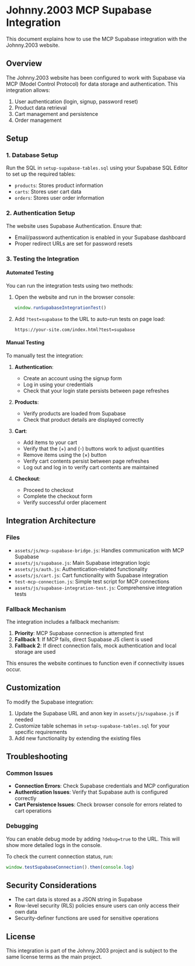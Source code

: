 # Johnny.2003 MCP Supabase Integration

This document explains how to use the MCP Supabase integration with the Johnny.2003 website.

## Overview

The Johnny.2003 website has been configured to work with Supabase via MCP (Model Control Protocol) for data storage and authentication. This integration allows:

1. User authentication (login, signup, password reset)
2. Product data retrieval
3. Cart management and persistence
4. Order management

## Setup

### 1. Database Setup

Run the SQL in `setup-supabase-tables.sql` using your Supabase SQL Editor to set up the required tables:

- `products`: Stores product information
- `carts`: Stores user cart data
- `orders`: Stores user order information

### 2. Authentication Setup

The website uses Supabase Authentication. Ensure that:

- Email/password authentication is enabled in your Supabase dashboard
- Proper redirect URLs are set for password resets

### 3. Testing the Integration

#### Automated Testing

You can run the integration tests using two methods:

1. Open the website and run in the browser console:
   ```javascript
   window.runSupabaseIntegrationTest()
   ```

2. Add `?test=supabase` to the URL to auto-run tests on page load:
   ```
   https://your-site.com/index.html?test=supabase
   ```

#### Manual Testing

To manually test the integration:

1. **Authentication**:
   - Create an account using the signup form
   - Log in using your credentials
   - Check that your login state persists between page refreshes

2. **Products**:
   - Verify products are loaded from Supabase
   - Check that product details are displayed correctly

3. **Cart**:
   - Add items to your cart
   - Verify that the (+) and (-) buttons work to adjust quantities
   - Remove items using the (×) button
   - Verify cart contents persist between page refreshes
   - Log out and log in to verify cart contents are maintained

4. **Checkout**:
   - Proceed to checkout
   - Complete the checkout form
   - Verify successful order placement

## Integration Architecture

### Files

- `assets/js/mcp-supabase-bridge.js`: Handles communication with MCP Supabase
- `assets/js/supabase.js`: Main Supabase integration logic
- `assets/js/auth.js`: Authentication-related functionality
- `assets/js/cart.js`: Cart functionality with Supabase integration
- `test-mcp-connection.js`: Simple test script for MCP connections
- `assets/js/supabase-integration-test.js`: Comprehensive integration tests

### Fallback Mechanism

The integration includes a fallback mechanism:

1. **Priority**: MCP Supabase connection is attempted first
2. **Fallback 1**: If MCP fails, direct Supabase JS client is used
3. **Fallback 2**: If direct connection fails, mock authentication and local storage are used

This ensures the website continues to function even if connectivity issues occur.

## Customization

To modify the Supabase integration:

1. Update the Supabase URL and anon key in `assets/js/supabase.js` if needed
2. Customize table schemas in `setup-supabase-tables.sql` for your specific requirements
3. Add new functionality by extending the existing files

## Troubleshooting

### Common Issues

- **Connection Errors**: Check Supabase credentials and MCP configuration
- **Authentication Issues**: Verify that Supabase auth is configured correctly
- **Cart Persistence Issues**: Check browser console for errors related to cart operations

### Debugging

You can enable debug mode by adding `?debug=true` to the URL. This will show more detailed logs in the console.

To check the current connection status, run:

```javascript
window.testSupabaseConnection().then(console.log)
```

## Security Considerations

- The cart data is stored as a JSON string in Supabase
- Row-level security (RLS) policies ensure users can only access their own data
- Security-definer functions are used for sensitive operations

## License

This integration is part of the Johnny.2003 project and is subject to the same license terms as the main project. 